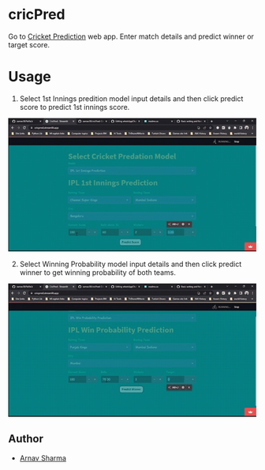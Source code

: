 # cricPred
Go to [Cricket Prediction](https://cricpred.streamlit.app/) web app. Enter match details and predict winner or target score.

# Usage

1. Select 1st Innings predition model input details and then click predict score to predict 1st innings score.

![App Screenshot](https://github.com/sarnav38/cricPred/blob/main/assests/FIS.gif)

2.  Select Winning Probability model input details and then click predict winner to get winning probability of both teams.

![App Screenshot](https://github.com/sarnav38/cricPred/blob/main/assests/WTP.gif)


## Author

- [Arnav Sharma](https://www.github.com/sarnav38)

